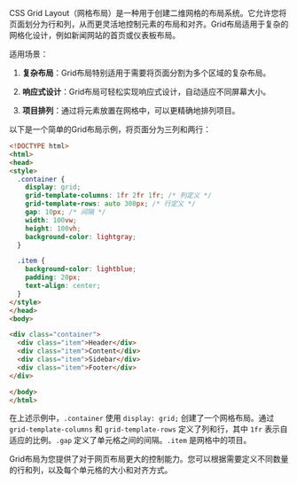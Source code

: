 CSS Grid Layout（网格布局）是一种用于创建二维网格的布局系统。它允许您将页面划分为行和列，从而更灵活地控制元素的布局和对齐。Grid布局适用于复杂的网格化设计，例如新闻网站的首页或仪表板布局。

适用场景：

1. **复杂布局**：Grid布局特别适用于需要将页面分割为多个区域的复杂布局。

2. **响应式设计**：Grid布局可轻松实现响应式设计，自动适应不同屏幕大小。

3. **项目排列**：通过将元素放置在网格中，可以更精确地排列项目。

以下是一个简单的Grid布局示例，将页面分为三列和两行：

```html
<!DOCTYPE html>
<html>
<head>
<style>
  .container {
    display: grid;
    grid-template-columns: 1fr 2fr 1fr; /* 列定义 */
    grid-template-rows: auto 300px; /* 行定义 */
    gap: 10px; /* 间隔 */
    width: 100vw;
    height: 100vh;
    background-color: lightgray;
  }

  .item {
    background-color: lightblue;
    padding: 20px;
    text-align: center;
  }
</style>
</head>
<body>

<div class="container">
  <div class="item">Header</div>
  <div class="item">Content</div>
  <div class="item">Sidebar</div>
  <div class="item">Footer</div>
</div>

</body>
</html>
```

在上述示例中，`.container` 使用 `display: grid;` 创建了一个网格布局。通过 `grid-template-columns` 和 `grid-template-rows` 定义了列和行，其中 `1fr` 表示自适应的比例。`.gap` 定义了单元格之间的间隔。`.item` 是网格中的项目。

Grid布局为您提供了对于网页布局更大的控制能力。您可以根据需要定义不同数量的行和列，以及每个单元格的大小和对齐方式。